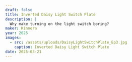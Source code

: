 ```yaml
---
draft: false
title: Inverted Daisy Light Switch Plate
description: |
  Why make turning on the light switch boring?
maker: Kinnera
year: 2025
images:
  - src: /assets/uploads/DaisyLightSwitchPlate_Ep3.jpg
    caption: Inverted Daisy Light Switch Plate
date: 2025-03-21
---
```

